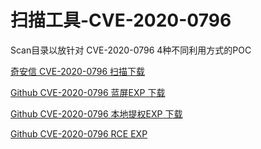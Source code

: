 # 扫描工具-CVE-2020-0796

Scan目录以放针对 CVE-2020-0796 4种不同利用方式的POC

[奇安信 CVE-2020-0796 扫描下载](http://dl.qianxin.com/skylar6/CVE-2020-0796-Scanner.zip)

[Github CVE-2020-0796 蓝屏EXP 下载](https://github.com/eerykitty/CVE-2020-0796-PoC)

[Github CVE-2020-0796 本地提权EXP 下载](https://github.com/danigargu/CVE-2020-0796)

[Github CVE-2020-0796 RCE EXP](https://github.com/chompie1337/SMBGhost_RCE_PoC)